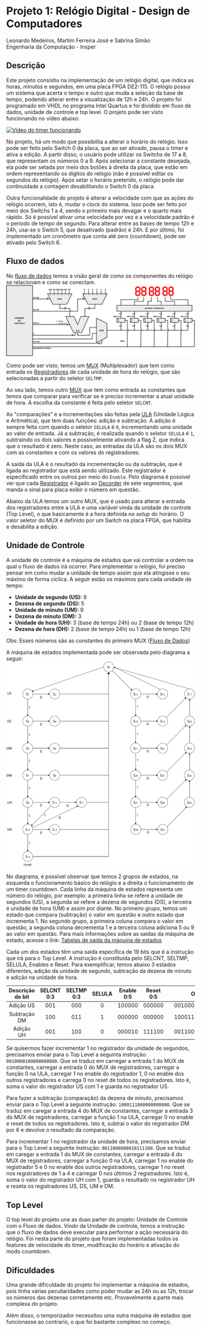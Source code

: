 # Projeto 1: Relógio Digital - Design de Computadores

Leonardo Medeiros, Martim Ferreira José e Sabrina Simão <br>
Engenharia da Computação - Insper

## Descrição
Este projeto consistiu na implementação de um relógio digital, que indica as horas, minutos e segundos, em uma placa FPGA DE2-115. O relógio possui um sistema que acerta o tempo e outro que muda a seleção da base de tempo, podendo alterar entre a visualização de 12h e 24h. O projeto foi programado em VHDL no programa Intel Quartus e foi dividido em fluxo de dados, unidade de controle e top level. O projeto pode ser visto funcionando no vídeo abaixo:

[![Vídeo do timer funcionando](http://img.youtube.com/vi/we9UxKnlOtA/0.jpg)](https://www.youtube.com/watch?v=we9UxKnlOtA)

No projeto, há um modo que possibilita a alterar o horário do relógio. Isso pode ser feito pelo Switch 0 da placa, que ao ser ativado, pausa o timer e ativa a edição. A partir disso, o usuário pode utilizar os Switchs de 17 a 8, que representam os números 0 a 9. Após selecionar a constante desejada, ela pode ser setada por meio dos botões à direita da placa, que estão em ordem representando os dígitos do relógio (não é possível editar os segundos do relógio). Após setar o horário preterido, o relógio pode dar continuidade a contagem desabilitando o Switch 0 da placa.

Outra funcionalidade do projeto é alterar a velocidade com que as ações do relógio ocorrem, isto é, mudar o clock do sistema. Isso pode ser feito por meio dos Switchs 1 a 4, sendo o primeiro mais devagar e o quarto mais rápido. Só é possível ativar uma velocidade por vez e a velocidade padrão é o período de tempo de segundo. Para alterar entre as bases de tempo 12h e 24h, usa-se o Switch 5, que desativado (padrão) é 24h. E por último, foi implementado um cronômetro que conta até zero (countdown), pode ser ativado pelo Switch 6.

## Fluxo de dados
No [fluxo de dados](../master/Relogio/FluxoDados.vhd) temos a visão geral de como os componentes do relógio se relacionam e como se conectam.
![Diagrama de Fluxo de Dados](./img/fluxo_dados_diagrama.png)

Como pode ser visto, temos um [MUX](../master/Relogio/Mux.vhd) (Multiplexador) que tem como entrada os [Registradores](../master/Relogio/Registrador.vhd) de cada unidade de hora do relógio, que são selecionadas a partir do seletor `SELTMP`. 

Ao seu lado, temos outro [MUX](../master/Relogio/Mux.vhd) que tem como entrada as constantes que temos que comparar para verificar se é preciso incrementar a atual unidade de hora. A escolha da constante é feita pelo seletor `SELCNT`.

As "comparações" e a incrementações são feitas pela [ULA](../master/Relogio/ULA.vhd) (Unidade Lógica e Aritmética), que tem duas funções: adição e subtração. A adição é sempre feita com quando o seletor `SELULA` é `0`, incrementando uma unidade ao valor de entrada. Já a subtração, é realizada quando o seletor `SELULA` é `1`, subtraindo os dois valores e possivelmente ativando a flag Z, que indica que o resultado é zero. Neste caso, as entradas da ULA são os dois MUX com as constantes e com os valores do registradores.

A saída da ULA é o resultado da incrementação ou da subtração, que é ligada ao registrador que está sendo utilizado. Este registrador é especificado entre os outros por meio do `Enable`. Pelo diagrama é possível ver que cada [Registrador](../master/Relogio/Registrador.vhd) é ligado ao [Decorder](../master/Relogio/conversorHex7Seg.vhd) de sete segmentos, que manda o sinal para placa exibir o número em questão.

Abaixo da ULA temos um outro MUX, que é usado para alterar a entrada dos registradores entre a ULA e uma variável vinda da unidade de controle (Top Level), o que basicamente é a hora definida no *setup* do horário. O valor seletor do MUX é definido por um Switch na placa FPGA, que habilita e desabilita a edição.

## Unidade de Controle
A unidade de controle é a máquina de estados que vai controlar a ordem na qual o fluxo de dados irá ocorrer. Para implementar o relógio, foi preciso pensar em como mudar a unidade de tempo assim que ela atingisse o seu máximo de forma cíclica. A seguir estão os máximos para cada unidade de tempo:
* **Unidade de segundo (US):** 9
* **Dezena de segundo (DS):** 5
* **Unidade de minuto (UM):** 9
* **Dezena de minuto (DM):** 3
* **Unidade de hora (UH):** 3 (base de tempo 24h) ou 2 (base de tempo 12h)
* **Dezena de hora (DH):** 2 (base de tempo 24h) ou 1 (base de tempo 12h)

Obs: Esses números são as constantes do primeiro MUX ([Fluxo de Dados](#fluxo-de-dados))

A máquina de estados implementada pode ser observada pelo diagrama a seguir:
![Diagrama de Máquina de Estados](./img/maquina_estados_diagrama.png)

No diagrama, é possível observar que temos 2 grupos de estados, na esquerda o funcionamento básico do relógio e a direita o funcionamento de um timer countdown. Cada linha da máquina de estados representa um número do relógio, por exemplo: a primeira linha se refere a unidade de segundos (US), a segunda se refere a dezena de segundos (DS), a terceira é unidade de hora (UM) e assim por diante. No primeiro grupo, temos um estado que compara (subtração) o valor em questão e outro estado que incrementa 1. No segundo grupo, a primeira coluna compara o valor em questão, a segunda coluna decrementa 1 e a terceira coluna adiciona 5 ou 9 ao valor em questão. Para mais informações sobre as saídas da máquina de estado, acesse o link: [Tabelas de saída da máquina de estados](../master/Relogio/Registrador.vhd)

Cada um dos estados têm uma saída específica de 19 bits que é a instrução que irá para o Top Level. A instrução é constituída pelo SELCNT, SELTMP, SELULA, Enables e Reset. Para exemplificar, temos abaixo 3 estados diferentes, adição da unidade de segundo, subtração da dezena de minuto e adição na unidade de hora.

| Descrição do bit | SELCNT 0:3 | SELTMP 0:3 | SELULA | Enable 0:5 | Reset 0:5 |   |     Output 0:18     |
|:----------------:|:----------:|:----------:|:------:|:----------:|:---------:|:-:|:-------------------:|
|     Adição US    |     001    |     000    |    0   |   100000   |   000000  |   | 0010000100000000000 |
|   Subtração DM   |     100    |     011    |    1   |   000000   |   000000  |   | 1000111000000000000 |
|     Adição UH    |     001    |     100    |    0   |   000010   |   111100  |   | 0011000000010111100 |

Se quisermos fazer incrementar 1 no registrador da unidade de segundos, precisamos enviar para o Top Level a seguinta instrução: `0010000100000000000`. Que se traduz em carregar a entrada 1 do MUX de constantes, carregar a entrada 0 do MUX de registradores, carregar a função 0 na ULA, carregar 1 no enable do registrador 1, 0 no enable dos outros registradores e carrega 0 no reset de todos os registradores. Isto é, soma o valor do registrador US com 1 e guarda no registrador US.

Para fazer a subtração (comparação) da dezena de minuto, precisamos enviar para o Top Level a seguinte instrução: `1000111000000000000`. Que se traduz em caregar a entrada 4 do MUX de constantes, carregar a entrada 3 do MUX de registradores, carregar a função 1 na ULA, carregar 0 no enable e reset de todos os registradores. Isto é, subtraí o valor do registrador DM por 6 e devolve o resultado da comparação.

Para incrementar 1 no registrador da unidade de hora, precisamos enviar para o Top Level a seguinte instrução: `0011000000010111100`. Que se traduz em caregar a entrada 1 do MUX de constantes, carregar a entrada 4 do MUX de registradores, carregar a função 0 na ULA, carregar 1 no enable do registrador 5 e 0 no enable dos outros registradores, carregar 1 no reset nos registradores de 1 a 4 e carregar 0 nos últimos 2 registradores. Isto é, soma o valor do registrador UH com 1, guarda o resultado no registrador UH e reseta os registradores US, DS, UM e DM.

## Top Level
O top level do projeto une as duas parter do projeto: Unidade de Controle com o Fluxo de dados. Vindo da Unidade de controle, temos a instrução que o fluxo de dados deve executar para performar a ação necessária do relógio. Foi nesta parte do projeto que foram implementadas todos os features de velocidade do timer, modificação do horário e ativação do modo countdown.

## Dificuldades
Uma grande dificuldade do projeto foi implementar a máquina de estados, pois tinha várias peculiaridades como poder mudar as 24h ou as 12h, trocar os números das dezenas corretamente etc. Provavelmente a parte mais complexa do projeto.

Além disso, o temporizador necessitou uma outra máquina de estados que funcionasse ao contrario, o que foi bastante complexo no começo.
